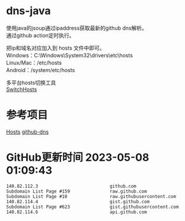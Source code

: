 # dns-java

使用java的jsoup通过ipaddress获取最新的github dns解析。  
通过github action定时执行。

把ip和域名对应加入到 hosts 文件中即可。  
Windows：C:\Windows\System32\drivers\etc\hosts  
Linux/Mac：/etc/hosts  
Android：/system/etc/hosts  

多平台hosts切换工具  
[SwitchHosts](https://github.com/oldj/SwitchHosts)

# 参考项目

[Hosts](https://github.com/JohyC/Hosts)
[github-dns](https://gitee.com/AutismSuperman/github-dns)

# GitHub更新时间 2023-05-08 01:09:43
```
140.82.112.3                           github.com
Subdomain List Page #159               raw.github.com
Subdomain List Page #10                raw.githubusercontent.com
140.82.114.4                           gist.github.com
Subdomain List Page #623               gist.githubusercontent.com
140.82.114.6                           api.github.com
```